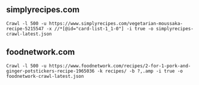 ## simplyrecipes.com
`Crawl -l 500 -u https://www.simplyrecipes.com/vegetarian-moussaka-recipe-5215547 -x //*[@id="card-list-1_1-0"] -i true -o simplyrecipes-crawl-latest.json`

## foodnetwork.com
`Crawl -l 500 -u https://www.foodnetwork.com/recipes/2-for-1-pork-and-ginger-potstickers-recipe-1965036 -k recipes/ -b ?,.amp -i true -o foodnetwork-crawl-latest.json`